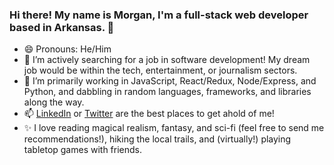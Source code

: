 ### Hi there! My name is Morgan, I'm a full-stack web developer based in Arkansas. 👋

<!--
**MorganWilliamson/MorganWilliamson** is a ✨ _special_ ✨ repository because its `README.md` (this file) appears on your GitHub profile.

Here are some ideas to get you started:
-->

- 😄 Pronouns: He/Him
- 🔭 I’m actively searching for a job in software development! My dream job would be within the tech, entertainment, or journalism sectors.
- 🌱 I’m primarily working in JavaScript, React/Redux, Node/Express, and Python, and dabbling in random languages, frameworks, and libraries along the way. 
- 📫 [LinkedIn](https://www.linkedin.com/in/morgan-t-williamson/) or [Twitter](https://twitter.com/MorganW_dev) are the best places to get ahold of me!
- ✨ I love reading magical realism, fantasy, and sci-fi (feel free to send me recommendations!), hiking the local trails, and (virtually!) playing tabletop games with friends.
